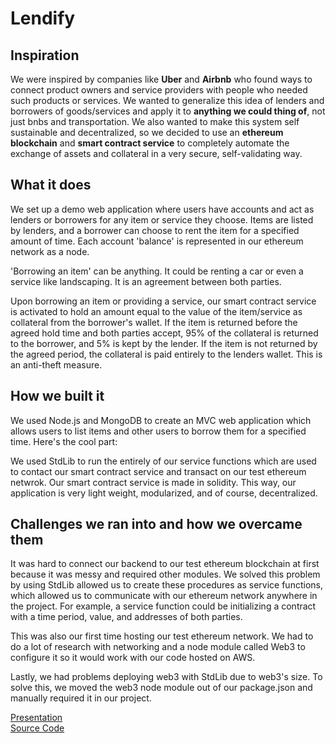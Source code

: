 # Lendify   

## Inspiration

We were inspired by companies like **Uber** and **Airbnb** who found ways to connect product owners and service providers with people who needed such products or services. We wanted to generalize this idea of lenders and borrowers of goods/services and apply it to **anything we could thing of**, not just bnbs and transportation. We also wanted to make this system self sustainable and decentralized, so we decided to use an **ethereum blockchain** and **smart contract service** to completely automate the exchange of assets and collateral in a very secure, self-validating way. 

## What it does

We set up a demo web application where users have accounts and act as lenders or borrowers for any item or service they choose. Items are listed by lenders, and a borrower can choose to rent the item for a specified amount of time. Each account 'balance' is represented in our ethereum network as a node. 

'Borrowing an item' can be anything. It could be renting a car or even a service like landscaping. It is an agreement between both parties. 

Upon borrowing an item or providing a service, our smart contract service is activated to hold an amount equal to the value of the item/service as collateral from the borrower's wallet. If the item is returned before the agreed hold time and both parties accept, 95% of the collateral is returned to the borrower, and 5% is kept by the lender. If the item is not returned by the agreed period, the collateral is paid entirely to the lenders wallet. This is an anti-theft measure. 

## How we built it

We used Node.js and MongoDB to create an MVC web application which allows users to list items and other users to borrow them for a specified time. Here's the cool part: 

We used StdLib to run the entirely of our service functions which are used to contact our smart contract service and transact on our test ethereum netwrok. Our smart contract service is made in solidity. This way, our application is very light weight, modularized, and of course, decentralized. 

## Challenges we ran into and how we overcame them

It was hard to connect our backend to our test ethereum blockchain at first because it was messy and required other modules. We solved this problem by using StdLib allowed us to create these procedures as service functions, which allowed us to communicate with our ethereum network anywhere in the project. For example, a service function could be initializing a contract with a time period, value, and addresses of both parties. 

This was also our first time hosting our test ethereum network. We had to do a lot of research with networking and a node module called Web3 to configure it so it would work with our code hosted on AWS. 

Lastly, we had problems deploying web3 with StdLib due to web3's size. To solve this, we moved the web3 node module out of our package.json and manually required it in our project. 

[Presentation](https://goo.gl/hoxxeY)     
[Source Code](https://github.com/Damian-R/enghack)
